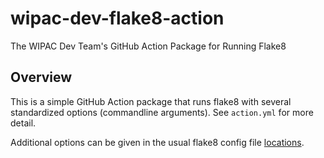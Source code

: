 # wipac-dev-flake8-action

The WIPAC Dev Team's GitHub Action Package for Running Flake8

## Overview

This is a simple GitHub Action package that runs flake8 with several standardized options (commandline arguments). See `action.yml` for more detail.

Additional options can be given in the usual flake8 config file [locations](https://flake8.pycqa.org/en/latest/user/configuration.html).
